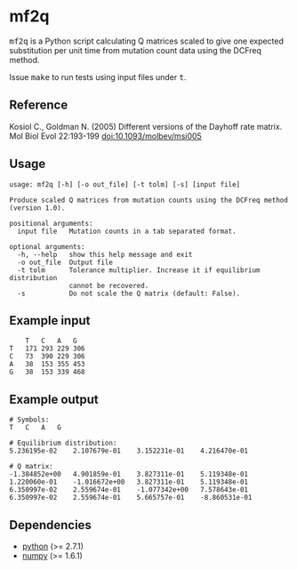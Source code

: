 mf2q
====

<tt>mf2q</tt> is a Python script calculating Q matrices scaled to give one expected
substitution per unit time from mutation count data using the DCFreq method.

Issue <tt>make</tt> to run tests using input files under <tt>t</tt>.

## Reference

Kosiol C., Goldman N. (2005) Different versions of the Dayhoff rate matrix.
 Mol Biol Evol 22:193-199 [doi:10.1093/molbev/msi005](http://dx.doi.org/10.1093/molbev/msi005)

## Usage

```
usage: mf2q [-h] [-o out_file] [-t tolm] [-s] [input file]

Produce scaled Q matrices from mutation counts using the DCFreq method
(version 1.0).

positional arguments:
  input file   Mutation counts in a tab separated format.

optional arguments:
  -h, --help   show this help message and exit
  -o out_file  Output file
  -t tolm      Tolerance multiplier. Increase it if equilibrium distribution
               cannot be recovered.
  -s           Do not scale the Q matrix (default: False).
```
## Example input

```
    T   C   A   G
T   171 293 229 306
C   73  390 229 306
A   38  153 355 453
G   38  153 339 468
```

## Example output

```
# Symbols:
T	C	A	G

# Equilibrium distribution:
5.236195e-02	2.107679e-01	3.152231e-01	4.216470e-01

# Q matrix:
-1.384852e+00	4.901859e-01	3.827311e-01	5.119348e-01
1.220060e-01	-1.016672e+00	3.827311e-01	5.119348e-01
6.350997e-02	2.559674e-01	-1.077342e+00	7.578643e-01
6.350997e-02	2.559674e-01	5.665757e-01	-8.860531e-01
```

## Dependencies

* [python](http://www.python.org/) (>= 2.7.1)
* [numpy](http://pypi.python.org/pypi/numpy/) (>= 1.6.1)

